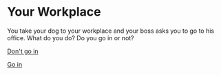 # Your Workplace

You take your dog to your workplace and your boss asks you to go to his office. What do you do? Do you go in or not?

[Don't go in](dontGoIn.md)

[Go in](goIn.md)
